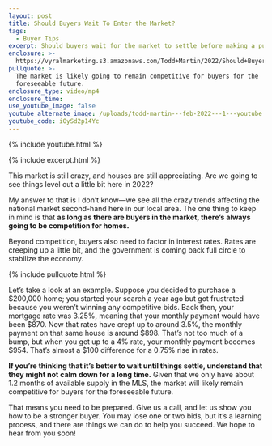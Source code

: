 ```yaml
---
layout: post
title: Should Buyers Wait To Enter the Market?
tags:
  - Buyer Tips
excerpt: Should buyers wait for the market to settle before making a purchase?
enclosure: >-
  https://vyralmarketing.s3.amazonaws.com/Todd+Martin/2022/Should+Buyers+Wait+To+Enter+the+Market_.mp4
pullquote: >-
  The market is likely going to remain competitive for buyers for the
  foreseeable future.
enclosure_type: video/mp4
enclosure_time:
use_youtube_image: false
youtube_alternate_image: /uploads/todd-martin---feb-2022---1---youtube.jpeg
youtube_code: iOySd2p14Yc
---
```

{% include youtube.html %}

{% include excerpt.html %}

This market is still crazy, and houses are still appreciating. Are we going to see things level out a little bit here in 2022?

My answer to that is I don’t know—we see all the crazy trends affecting the national market second-hand here in our local area. The one thing to keep in mind is that **as long as there are buyers in the market, there’s always going to be competition for homes.**

Beyond competition, buyers also need to factor in interest rates. Rates are creeping up a little bit, and the government is coming back full circle to stabilize the economy.&nbsp;

{% include pullquote.html %}

Let’s take a look at an example. Suppose you decided to purchase a $200,000 home; you started your search a year ago but got frustrated because you weren’t winning any competitive bids. Back then, your mortgage rate was 3.25%, meaning that your monthly payment would have been $870. Now that rates have crept up to around 3.5%, the monthly payment on that same house is around $898. That’s not too much of a bump, but when you get up to a 4% rate, your monthly payment becomes $954. That’s almost a $100 difference for a 0.75% rise in rates.

**If you’re thinking that it’s better to wait until things settle, understand that they might not calm down for a long time.** Given that we only have about 1.2 months of available supply in the MLS, the market will likely remain competitive for buyers for the foreseeable future.&nbsp;

That means you need to be prepared. Give us a call, and let us show you how to be a stronger buyer. You may lose one or two bids, but it’s a learning process, and there are things we can do to help you succeed. We hope to hear from you soon\!
